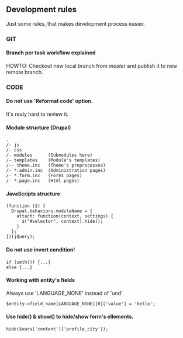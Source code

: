 ## Development rules
Just some rules, that makes development process easier.

### GIT
#### Branch per task workflow explained
HOWTO: Checkout new local branch from _master_ and publish it to new remote branch.

### CODE
#### Do not use 'Reformat code' option.
It's realy hard to review it.

#### Module structure (Drupal)
    .
    /- js
    /- css
    /- modules      (Submodules here)
    /- templates    (Module's templates)
    /-- theme.inc   (Theme's preprocesses)
    /- *.admin.inc  (Administration pages)
    /- *.form.inc   (Forms pages)
    /- *.page.inc   (Html pages)

#### JavaScripts structure
    (function ($) {
      Drupal.behaviors.moduleName = {
        attach: function(context, settings) {
          $("#selector", context).hide();
        }
      };
    })(jQuery);

#### Do not use invert condition!
    if (smth()) {...}
    else {...}


#### Working with entity's fields
Always use 'LANGUAGE_NONE' instead of 'und'

`$entity->field_name[LANGUAGE_NONE][0]['value'] = 'hello';`

#### Use hide() & show() to hide/show form's ellements.

`hide($vars['content']['profile_city']);`
